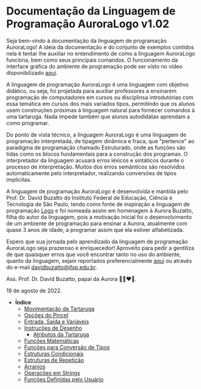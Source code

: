 # Documentação da Linguagem de Programação AuroraLogo v1.02

Seja bem-vindo à documentação da linguagem de programação AuroraLogo! A ideia da documentação e do conjunto de exemplos contidos nela é tentar lhe auxiliar no entendimento de como a linguagem AuroraLogo funciona, bem como seus principais comandos. O funcionamento da interface gráfica do ambiente de programação pode ser visto no vídeo disponibilizado [aqui](https://youtu.be/_72eHn1f3og).

A linguagem de programação AuroraLogo é uma linguagem com objetivo didático, ou seja, foi projetada para auxiliar professores a ensinarem programação de computadores em cursos ou disciplinsa introdutórias com essa temática em cursos dos mais variados tipos, permitindo que os alunos usem construções próximas à linguagem natural para fornecer comandos à uma tartaruga. Nada impede também que alunos autodidatas aprendam a como programar.

Do ponto de vista técnico, a linguagem AuroraLogo é uma linguagem de programação interpretada, de tipagem dinâmica e fraca, que "pertence" ao paradigma de programação chamado Estruturado, onde as funções são tidas como os blocos fundamentais para a construção dos programas. O interpretador da linguagem acusará erros léxicos e sintáticos durante o processo de interpretação. Muitos dos erros semânticos são resolvidos automaticamente pelo interpretador, realizando conversões de tipos implícitas.

A linguagem de programação AuroraLogo é desenvolvida e mantida pelo Prof. Dr. David Buzatto do Instituto Federal de Educação, Ciência e Tecnologia de São Paulo, tendo como fonte de inspiração a linguagem de programação [Logo](https://el.media.mit.edu/logo-foundation/what_is_logo/) e foi nomeada assim em homenagem à Aurora Buzatto, filha do autor da linguagem, pois a motivação inicial foi o desenvolvimento de um ambiente de programação para ensinar a Aurora, atualmente com quase 3 anos de idade, a programar assim que ela estiver alfabetizada.

Espero que sua jornada pelo aprendizado da linguagem de programação AuroraLogo seja prazeroso e enriquecedor! Aproveito para pedir a gentiliza de que quaisquer erros que você encontrar tanto no uso do ambiente, quanto da linguagem, sejam reportados preferencialmente [aqui](https://github.com/davidbuzatto/AuroraLogo/issues) ou através do e-mail davidbuzatto@ifsp.edu.br.

Ass. Prof. Dr. David Buzatto, papai da Aurora :yellow_heart::orange_heart::heart::purple_heart:.

19 de agosto de 2022.

- **Índice**
  - [Movimentação da Tartaruga](secoes/01movimentacaoTartaruga.md)
  - [Opções do Pincel](secoes/02opcoesPincel.md)
  - [Entrada, Saída e Variáveis](secoes/03entradaSaidaVariaveis.md)
  - [Instruções de Desenho](secoes/04instrucoesDesenho.md)
    - [Atributos da Tartaruga](secoes/05atributosDaTartaruga.md)
  - [Funções Matemáticas](secoes/06funcoesMatematicas.md)
  - [Funções para Conversão de Tipos](secoes/07funcoesParaConversaoDeTipos.md)
  - [Estruturas Condicionais](secoes/08estruturasCondicionais.md)
  - [Estruturas de Repetição](secoes/09estruturasDeRepeticao.md)
  - [Arranjos](secoes/10arranjos.md)
  - [Operações em Strings](secoes/11operacoesEmStrings.md)
  - [Funções Definidas pelo Usuário](secoes/12funcoesDefinidasPeloUsuario.md)
